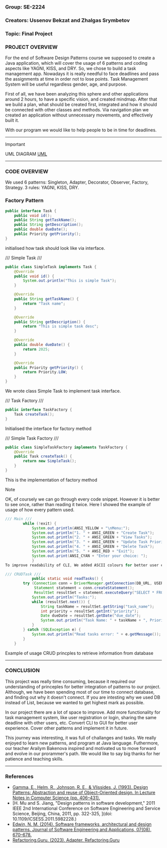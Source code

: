 ### Group: SE-2224
### Creators: Ussenov Bekzat and Zhalgas Srymbetov
### Topic: Final Project

### PROJECT OVERVIEW

For the end of Software Design Patterns course we supposed to create a Java application,
which will cover the usage of 6 patterns and coding aspects like YAGNI, KISS, and DRY. 
So, we chose to build a task management app. Nowadays it is really needful to face deadlines
and pass the assignments at time in order not to lose points. Task Management System will be 
useful regardless gender, age, and purpose. 

First of all, we have been analyzing this sphere and other applications around 2 hours, to have a 
specific vision, and created mindmap. After that we build a plan, what should be created first, integrated and how
it should be connected with other classes and methods. Via navigation plan we created an application
without unnecessary movements, and effectively built it. 

With our program we would like to help people to be in time for deadlines. 

----------------------------------------------------------------------------------------------------

> [!IMPORTANT]
>  UML DIAGRAM 
>  [UML](https://github.com/aitushnik01/SomethingBad/blob/main/SomethingBad.png)

----------------------------------------------------------------------------------------------------

### CODE OVERVIEW

We used 6 patterns: Singleton, Adapter, Decorator, Observer, Factory, Strategy. 
        3 rules: YAGNI, KISS, DRY.

### Factory Pattern
```Java
public interface Task {
    public void id();
    public String getTaskName();
    public String getDescription();
    public double dueDate();
    public Priority getPriority();
}
```

initialised how task should look like via interface.

///  Simple Task ///
```Java
public class SimpleTask implements Task {
    @Override
    public void id() {
        System.out.println("This is simple Task");
    }

    @Override
    public String getTaskName() {
        return "Task name";
    }

    @Override
    public String getDescription() {
        return "This is simple task desc";
    }

    @Override
    public double dueDate() {
        return 2025;
    }

    @Override
    public Priority getPriority() {
        return Priority.LOW;
    }
}
```
We wrote class Simple Task to implement task interface. 

///  Task Factory ///
```Java
public interface TaskFactory {
    Task createTask();
}
```
Initialised the interface for factory method

/// Simple Task Factory ///
```Java
public class SimpleTaskFactory implements TaskFactory {
    @Override
    public Task createTask() {
        return new SimpleTask();
    }
}
```
This is the implementation of factory method  

> [!NOTE]
> OK, of coursely we can go through every code snippet. However it is better to see once,
> rather than reading it twice. Here I showed the example of usage of how every pattern used.

```Java
/// Main ///
        while (!exit) {
            System.out.println(ANSI_YELLOW + "\nMenu:");
            System.out.println("1. " + ANSI_GREEN + "Create Task");
            System.out.println("2. " + ANSI_GREEN + "View Tasks");
            System.out.println("3. " + ANSI_GREEN + "Update Task Priority");
            System.out.println("4. " + ANSI_GREEN + "Delete Task");
            System.out.println("5. " + ANSI_RED + "Exit");
            System.out.print(ANSI_CYAN + "Enter your choice: ");
            }
To improve readability of CLI, We added ASCII colours for better user experience. 

/// CRUDTask ///
            public static void readTasks() {
        try (Connection conn = DriverManager.getConnection(DB_URL, USERNAME, PASSWORD);
             Statement statement = conn.createStatement();
             ResultSet resultSet = statement.executeQuery("SELECT * FROM tasks")) {
            System.out.println("Tasks:");
            while (resultSet.next()) {
                String taskName = resultSet.getString("task_name");
                int priority = resultSet.getInt("priority");
                Date dueDate = resultSet.getDate("due_date");
                System.out.println("Task Name: " + taskName + ", Priority: " + priority + ", Due Date: " + dueDate);
            }
        } catch (SQLException e) {
            System.out.println("Read tasks error: " + e.getMessage());
        }
    }
```
Example of usage CRUD princples to retrieve information from database


--------------------------------------------------------------------------------------------------------

### CONCLUSION 

This project was really time consuming, because it required our understanding of princeples for better 
integration of patterns to our project. Although, we have been spending most of our time to connect database,
and finding out why it doesn't connect. If you are intesting why we used DB instead of List, because we
wanted to get highest mark as possible. 

In our project there are a lot of space to improve. Add more functionality for task management system, like user 
registration or login, sharing the same deadline with other users, etc. Convert CLI to GUI for better user experience.
Cover other patterns and implement it in future. 

This journey was interesting, it was full of challanges and tasks. We really enjoyed to learn new patterns, and program
at Java language. Futhermore, our teacher Arailym Bakenova inspired and motivated us to move forward and evolve in our 
prorammer's path. We would like to say big thanks for her patience and teaching skills. 

----------------------------------------------------------------------------------------------------------------

### References 
* [Gamma, E., Helm, R., Johnson, R. E., & Vlissides, J. (1993). Design Patterns: Abstraction and reuse of Object-Oriented design. In Lecture Notes in Computer Science (pp. 406–431).](https://doi.org/10.1007/3-540-47910-4_21)
* [H. Mu and S. Jiang, "Design patterns in software development," 2011 IEEE 2nd International Conference on Software Engineering and Service Science, Beijing, China, 2011, pp. 322-325, ](doi: 10.1109/ICSESS.2011.5982228.)
* [Edwin, N. M. (2014). Software frameworks, architectural and design patterns. Journal of Software Engineering and Applications, 07(08), 670–678. ](https://doi.org/10.4236/jsea.2014.78061)
* [Refactoring.Guru. (2023). Adapter. Refactoring.Guru](https://refactoring.guru/design-patterns/adapter)
